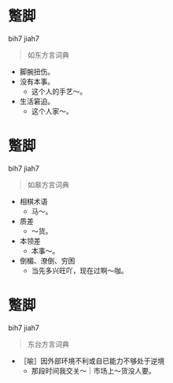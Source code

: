 # 蹩脚
bih7 jiah7
> 如东方言词典
- 脚腕扭伤。
- 没有本事。
  - 这个人的手艺～。
- 生活窘迫。
  - 这个人家～。

# 蹩脚
bih7 jiah7
> 如皋方言词典
- 相棋术语
  - 马～。
- 质差
  - ～货。
- 本领差
  - 本事～。
- 倒楣、潦倒、穷困
  - 当先多兴旺吖，现在过啊～咖。

# 蹩脚
bih7 jiah7
> 东台方言词典
- ［喻］因外部环境不利或自已能力不够处于逆境
  - 那段时间我交关～｜市场上～货没人要。
